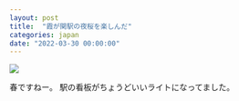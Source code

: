```yaml
---
layout: post
title:  "霞が関駅の夜桜を楽しんだ"
categories: japan
date: "2022-03-30 00:00:00"
---
```



<div class="trim">
  <div class="trim__item">
    <a href="{{ site.url }}/assets/images/2022-03-30-report/16-20-10.png">
      <img class="one" src="{{ site.url }}/assets/thumbnail/2022-03-30-report/16-20-10.png">
    </a>
  </div>
</div>


春ですねー。
駅の看板がちょうどいいライトになってました。
